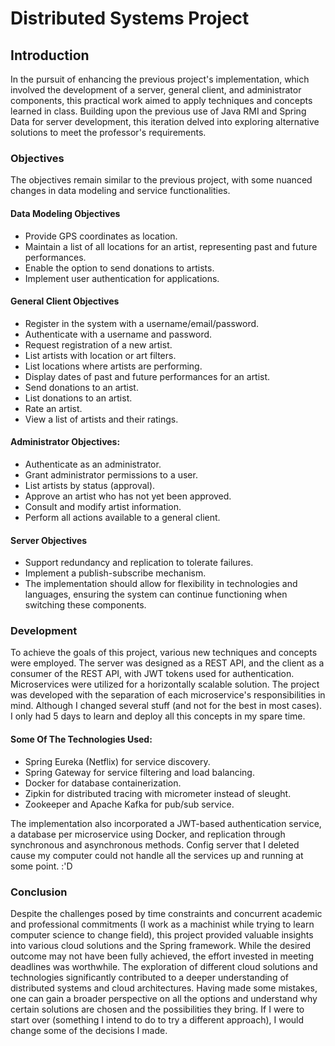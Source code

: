 # Distributed Systems Project

## Introduction

In the pursuit of enhancing the previous project's implementation, which involved the development of a server, general client, and administrator components, this practical work aimed to apply techniques and concepts learned in class. Building upon the previous use of Java RMI and Spring Data for server development, this iteration delved into exploring alternative solutions to meet the professor's requirements.

### Objectives

The objectives remain similar to the previous project, with some nuanced changes in data modeling and service functionalities.

#### Data Modeling Objectives

- Provide GPS coordinates as location.
- Maintain a list of all locations for an artist, representing past and future performances.
- Enable the option to send donations to artists.
- Implement user authentication for applications.



#### General Client Objectives

- Register in the system with a username/email/password.
- Authenticate with a username and password.
- Request registration of a new artist.
- List artists with location or art filters.
- List locations where artists are performing.
- Display dates of past and future performances for an artist.
- Send donations to an artist.
- List donations to an artist.
- Rate an artist.
- View a list of artists and their ratings.


  
#### Administrator Objectives:

- Authenticate as an administrator.
- Grant administrator permissions to a user.
- List artists by status (approval).
- Approve an artist who has not yet been approved.
- Consult and modify artist information.
- Perform all actions available to a general client.



#### Server Objectives

- Support redundancy and replication to tolerate failures.
- Implement a publish-subscribe mechanism.
- The implementation should allow for flexibility in technologies and languages, ensuring the system can continue functioning when switching these components.

### Development

To achieve the goals of this project, various new techniques and concepts were employed. The server was designed as a REST API, and the client as a consumer of the REST API, with JWT tokens used for authentication. Microservices were utilized for a horizontally scalable solution. The project was developed with the separation of each microservice's responsibilities in mind. Although I changed several stuff (and not for the best in most cases). I only had 5 days to learn and deploy all this concepts in my spare time.


#### Some Of The Technologies Used:
- Spring Eureka (Netflix) for service discovery.
- Spring Gateway for service filtering and load balancing.
- Docker for database containerization.
- Zipkin for distributed tracing with micrometer instead of sleught.
- Zookeeper and Apache Kafka for pub/sub service.

The implementation also incorporated a JWT-based authentication service, a database per microservice using Docker, and replication through synchronous and asynchronous methods.
Config server that I deleted cause my computer could not handle all the services up and running at some point. :'D

### Conclusion
Despite the challenges posed by time constraints and concurrent academic and professional commitments (I work as a machinist while trying to learn computer science to change field), this project provided valuable insights into various cloud solutions and the Spring framework. While the desired outcome may not have been fully achieved, the effort invested in meeting deadlines was worthwhile. The exploration of different cloud solutions and technologies significantly contributed to a deeper understanding of distributed systems and cloud architectures. Having made some mistakes, one can gain a broader perspective on all the options and understand why certain solutions are chosen and the possibilities they bring. If I were to start over (something I intend to do to try a different approach), I would change some of the decisions I made.

